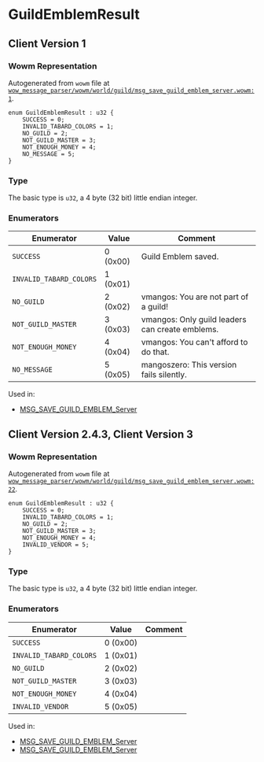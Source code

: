 # GuildEmblemResult

## Client Version 1

### Wowm Representation

Autogenerated from `wowm` file at [`wow_message_parser/wowm/world/guild/msg_save_guild_emblem_server.wowm:1`](https://github.com/gtker/wow_messages/tree/main/wow_message_parser/wowm/world/guild/msg_save_guild_emblem_server.wowm#L1).

```rust,ignore
enum GuildEmblemResult : u32 {
    SUCCESS = 0;
    INVALID_TABARD_COLORS = 1;
    NO_GUILD = 2;
    NOT_GUILD_MASTER = 3;
    NOT_ENOUGH_MONEY = 4;
    NO_MESSAGE = 5;
}
```
### Type
The basic type is `u32`, a 4 byte (32 bit) little endian integer.
### Enumerators
| Enumerator | Value  | Comment |
| --------- | -------- | ------- |
| `SUCCESS` | 0 (0x00) | Guild Emblem saved. |
| `INVALID_TABARD_COLORS` | 1 (0x01) |  |
| `NO_GUILD` | 2 (0x02) | vmangos: You are not part of a guild! |
| `NOT_GUILD_MASTER` | 3 (0x03) | vmangos: Only guild leaders can create emblems. |
| `NOT_ENOUGH_MONEY` | 4 (0x04) | vmangos: You can't afford to do that. |
| `NO_MESSAGE` | 5 (0x05) | mangoszero: This version fails silently. |

Used in:
* [MSG_SAVE_GUILD_EMBLEM_Server](msg_save_guild_emblem_server.md)

## Client Version 2.4.3, Client Version 3

### Wowm Representation

Autogenerated from `wowm` file at [`wow_message_parser/wowm/world/guild/msg_save_guild_emblem_server.wowm:22`](https://github.com/gtker/wow_messages/tree/main/wow_message_parser/wowm/world/guild/msg_save_guild_emblem_server.wowm#L22).

```rust,ignore
enum GuildEmblemResult : u32 {
    SUCCESS = 0;
    INVALID_TABARD_COLORS = 1;
    NO_GUILD = 2;
    NOT_GUILD_MASTER = 3;
    NOT_ENOUGH_MONEY = 4;
    INVALID_VENDOR = 5;
}
```
### Type
The basic type is `u32`, a 4 byte (32 bit) little endian integer.
### Enumerators
| Enumerator | Value  | Comment |
| --------- | -------- | ------- |
| `SUCCESS` | 0 (0x00) |  |
| `INVALID_TABARD_COLORS` | 1 (0x01) |  |
| `NO_GUILD` | 2 (0x02) |  |
| `NOT_GUILD_MASTER` | 3 (0x03) |  |
| `NOT_ENOUGH_MONEY` | 4 (0x04) |  |
| `INVALID_VENDOR` | 5 (0x05) |  |

Used in:
* [MSG_SAVE_GUILD_EMBLEM_Server](msg_save_guild_emblem_server.md)
* [MSG_SAVE_GUILD_EMBLEM_Server](msg_save_guild_emblem_server.md)

